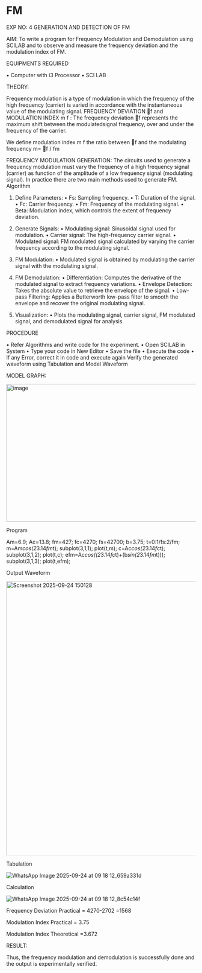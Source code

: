# FM

EXP NO: 4	GENERATION AND DETECTION OF FM


AIM:
To write a program for Frequency Modulation and Demodulation using SCILAB and to observe and measure the frequency deviation and the modulation index of FM.


EQUIPMENTS REQUIRED

•	Computer with i3 Processor
•	SCI LAB

THEORY:

Frequency modulation is a type of modulation in which the frequency of the high frequency (carrier) is varied in accordance with the instantaneous value of the modulating signal.
FREQUENCY DEVIATION f and MODULATION INDEX m f :
The frequency deviation f represents the maximum shift between the  modulatedsignal
frequency, over and under the frequency of the carrier.

We define modulation index m f the ratio between f and the modulating frequency
m= f / fm


FREQUENCY MODULATION GENERATION:
The circuits used to generate a frequency modulation must vary the frequency of a high frequency signal (carrier) as function of the amplitude of a low frequency signal (modulating signal). In practice there are two main methods used to generate FM.
Algorithm
1.	Define Parameters:
•	Fs: Sampling frequency.
•	T: Duration of the signal.
•	Fc: Carrier frequency.
•	Fm: Frequency of the modulating signal.
•	Beta: Modulation index, which controls the extent of frequency deviation.
2.	Generate Signals:
•	Modulating signal: Sinusoidal signal used for modulation.
•	Carrier signal: The high-frequency carrier signal.
•	Modulated signal: FM modulated signal calculated by varying the carrier frequency according to the modulating signal.
3.	FM Modulation:
•	Modulated signal is obtained by modulating the carrier signal with the modulating signal.
 
4.	FM Demodulation:
•	Differentiation: Computes the derivative of the modulated signal to extract frequency variations.
•	Envelope Detection: Takes the absolute value to retrieve the envelope of the signal.
•	Low-pass Filtering: Applies a Butterworth low-pass filter to smooth the envelope and recover the original modulating signal.
5.	Visualization:
•	Plots the modulating signal, carrier signal, FM modulated signal, and demodulated signal for analysis.



PROCEDURE


•	Refer Algorithms and write code for the experiment.
•	Open SCILAB in System
•	Type your code in New Editor
•	Save the file
•	Execute the code
•	If any Error, correct it in code and execute again
Verify the generated waveform using Tabulation and Model Waveform

MODEL GRAPH:

<img width="512" height="365" alt="image" src="https://github.com/user-attachments/assets/acd787bd-5281-4f1b-802f-1aa39fac9189" />


Program

Am=6.9;
Ac=13.8;
fm=427;
fc=4270;
fs=42700;
b=3.75;
t=0:1/fs:2/fm;
m=Am*cos(2*3.14*fm*t);
subplot(3,1,1);
plot(t,m);
c=Ac*cos(2*3.14*fc*t);
subplot(3,1,2);
plot(t,c);
efm=Ac*cos((2*3.14*fc*t)+(b*sin(2*3.14*fm*t)));
subplot(3,1,3);
plot(t,efm);


Output Waveform

<img width="759" height="727" alt="Screenshot 2025-09-24 150128" src="https://github.com/user-attachments/assets/e94228be-8fec-4c65-a80c-969fcaf52be7" />



Tabulation

![WhatsApp Image 2025-09-24 at 09 18 12_659a331d](https://github.com/user-attachments/assets/1a216252-7be6-4bde-83e5-c1f47d83665e)


Calculation

![WhatsApp Image 2025-09-24 at 09 18 12_8c54c14f](https://github.com/user-attachments/assets/59a63faf-0cb2-4298-9335-9f00a72e6a55)


Frequency Deviation Practical =  4270-2702 =1568

Modulation Index Practical	= 3.75

Modulation Index Theoretical	=3.672



RESULT:

Thus, the frequency modulation and demodulation is successfully done and the output is experimentally verified.


